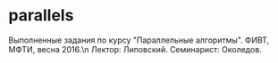 # parallels
Выполненные задания по курсу "Параллельные алгоритмы". ФИВТ, МФТИ, весна 2016.\n
Лектор: Липовский.
Семинарист: Околедов.
